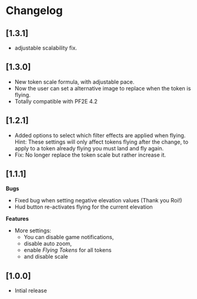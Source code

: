 # Changelog

## [1.3.1]
- adjustable scalability fix.

## [1.3.0]
- New token scale formula, with adjustable pace.
- Now the user can set a alternative image to replace when the token is flying.
- Totally compatible with PF2E 4.2

## [1.2.1]
- Added options to select which filter effects are applied when flying. 
Hint: These settings will only affect tokens flying after the change, to apply to a token already flying you must land and fly again. 
- Fix: No longer replace the token scale but rather increase it.

## [1.1.1]
**Bugs**
- Fixed bug when setting negative elevation values (Thank you Roi!)
- Hud button re-activates flying for the current elevation
  
**Features**
- More settings: 
  - You can disable game notifications,
  -  disable auto zoom, 
  -  enable *Flying Tokens* for all tokens 
  -  and disable scale

## [1.0.0]
- Intial release